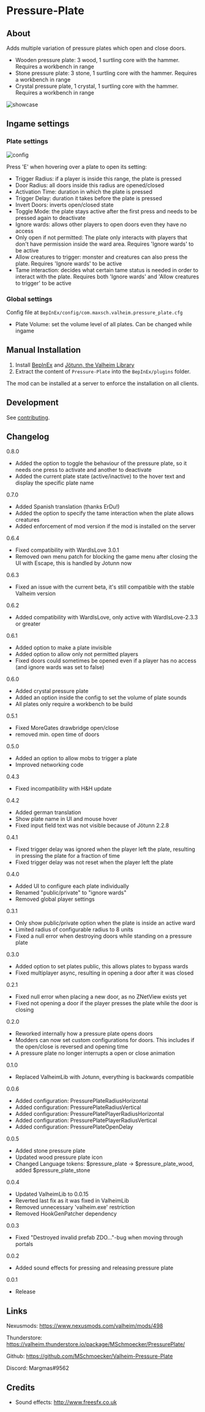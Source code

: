 # Pressure-Plate

## About
Adds multiple variation of pressure plates which open and close doors.
- Wooden pressure plate: 3 wood, 1 surtling core with the hammer. Requires a workbench in range
- Stone pressure plate: 3 stone, 1 surtling core with the hammer. Requires a workbench in range
- Crystal pressure plate, 1 crystal, 1 surtling core with the hammer. Requires a workbench in range

![showcase](https://raw.githubusercontent.com/MSchmoecker/Valheim-Pressure-Plate/master/Docs/Showcase.gif)


## Ingame settings


### Plate settings
![config](https://raw.githubusercontent.com/MSchmoecker/Valheim-Pressure-Plate/master/Docs/ExampleGUI.png)

Press 'E' when hovering over a plate to open its setting:
- Trigger Radius: if a player is inside this range, the plate is pressed
- Door Radius: all doors inside this radius are opened/closed
- Activation Time: duration in which the plate is pressed
- Trigger Delay: duration it takes before the plate is pressed
- Invert Doors: inverts open/closed state
- Toggle Mode: the plate stays active after the first press and needs to be pressed again to deactivate
- Ignore wards: allows other players to open doors even they have no access
- Only open if not permitted: The plate only interacts with players that don't have permission inside the ward area. Requires 'Ignore wards' to be active
- Allow creatures to trigger: monster and creatures can also press the plate. Requires 'Ignore wards' to be active
- Tame interaction: decides what certain tame status is needed in order to interact with the plate. Requires both 'Ignore wards' and 'Allow creatures to trigger' to be active

### Global settings

Config file at `BepInEx/config/com.maxsch.valheim.pressure_plate.cfg`
- Plate Volume: set the volume level of all plates. Can be changed while ingame


## Manual Installation
1. Install [BepInEx](https://valheim.thunderstore.io/package/denikson/BepInExPack_Valheim/) and [Jötunn, the Valheim Library](https://valheim.thunderstore.io/package/ValheimModding/Jotunn/)
2. Extract the content of `Pressure-Plate` into the `BepInEx/plugins` folder.

The mod can be installed at a server to enforce the installation on all clients.

## Development
See [contributing](https://github.com/MSchmoecker/Valheim-Pressure-Plate/blob/master/CONTRIBUTING.md).


## Changelog
0.8.0
- Added the option to toggle the behaviour of the pressure plate, so it needs one press to activate and another to deactivate
- Added the current plate state (active/inactive) to the hover text and display the specific plate name

0.7.0
- Added Spanish translation (thanks ErDu!)
- Added the option to specify the tame interaction when the plate allows creatures
- Added enforcement of mod version if the mod is installed on the server

0.6.4
- Fixed compatibility with WardIsLove 3.0.1
- Removed own menu patch for blocking the game menu after closing the UI with Escape, this is handled by Jotunn now

0.6.3
- Fixed an issue with the current beta, it's still compatible with the stable Valheim version

0.6.2
- Added compatibility with WardIsLove, only active with WardIsLove-2.3.3 or greater

0.6.1
- Added option to make a plate invisible
- Added option to allow only not permitted players
- Fixed doors could sometimes be opened even if a player has no access (and ignore wards was set to false)

0.6.0
- Added crystal pressure plate
- Added an option inside the config to set the volume of plate sounds
- All plates only require a workbench to be build

0.5.1
- Fixed MoreGates drawbridge open/close
- removed min. open time of doors

0.5.0
- Added an option to allow mobs to trigger a plate
- Improved networking code

0.4.3
- Fixed incompatibility with H&H update

0.4.2
- Added german translation
- Show plate name in UI and mouse hover
- Fixed input field text was not visible because of Jötunn 2.2.8

0.4.1
- Fixed trigger delay was ignored when the player left the plate, resulting in pressing the plate for a fraction of time
- Fixed trigger delay was not reset when the player left the plate

0.4.0
- Added UI to configure each plate individually
- Renamed "public/private" to "ignore wards"
- Removed global player settings

0.3.1
- Only show public/private option when the plate is inside an active ward
- Limited radius of configurable radius to 8 units
- Fixed a null error when destroying doors while standing on a pressure plate

0.3.0
- Added option to set plates public, this allows plates to bypass wards
- Fixed multiplayer async, resulting in opening a door after it was closed

0.2.1
- Fixed null error when placing a new door, as no ZNetView exists yet
- Fixed not opening a door if the player presses the plate while the door is closing

0.2.0
- Reworked internally how a pressure plate opens doors
- Modders can now set custom configurations for doors. This includes if the open/close is reversed and opening time
- A pressure plate no longer interrupts a open or close animation

0.1.0
- Replaced ValheimLib with Jotunn, everything is backwards compatible

0.0.6
- Added configuration: PressurePlateRadiusHorizontal
- Added configuration: PressurePlateRadiusVertical
- Added configuration: PressurePlatePlayerRadiusHorizontal
- Added configuration: PressurePlatePlayerRadiusVertical
- Added configuration: PressurePlateOpenDelay

0.0.5
- Added stone pressure plate
- Updated wood pressure plate icon
- Changed Language tokens: $pressure_plate -> $pressure_plate_wood, added $pressure_plate_stone

0.0.4
- Updated ValheimLib to 0.0.15
- Reverted last fix as it was fixed in ValheimLib
- Removed unnecessary 'valheim.exe' restriction
- Removed HookGenPatcher dependency

0.0.3
- Fixed "Destroyed invalid prefab ZDO..."-bug when moving through portals

0.0.2
- Added sound effects for pressing and releasing pressure plate

0.0.1
- Release


## Links
Nexusmods: https://www.nexusmods.com/valheim/mods/498

Thunderstore: https://valheim.thunderstore.io/package/MSchmoecker/PressurePlate/

Github: https://github.com/MSchmoecker/Valheim-Pressure-Plate

Discord: Margmas#9562


## Credits
- Sound effects: http://www.freesfx.co.uk
